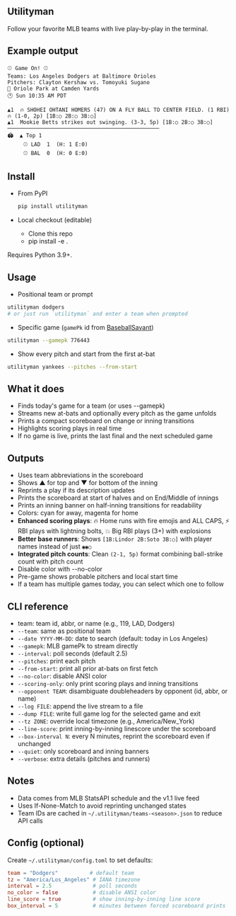 ## Utilityman

Follow your favorite MLB teams with live play-by-play in the terminal. 

## Example output

```
⚾ Game On! ⚾
Teams: Los Angeles Dodgers at Baltimore Orioles  
Pitchers: Clayton Kershaw vs. Tomoyuki Sugano
📍 Oriole Park at Camden Yards
🕐 Sun 10:35 AM PDT

▲1  🔥 SHOHEI OHTANI HOMERS (47) ON A FLY BALL TO CENTER FIELD. (1 RBI) 🔥 (1-0, 2p) [1B:○ 2B:○ 3B:○]
▲1  Mookie Betts strikes out swinging. (3-3, 5p) [1B:○ 2B:○ 3B:○]
────────────────────────────────────────────────
🏟️  ▲ Top 1
     ⚾ LAD  1  (H: 1 E:0)
     ⚾ BAL  0  (H: 0 E:0)
```

## Install

- From PyPI
  ```bash
  pip install utilityman
  ```

- Local checkout (editable)
  - Clone this repo
  - pip install -e .

Requires Python 3.9+.

## Usage

- Positional team or prompt

```bash
utilityman dodgers
# or just run `utilityman` and enter a team when prompted
```

- Specific game  (`gamePk` id from [BaseballSavant](https://baseballsavant.mlb.com/gamefeed?gamePk=776443))

```bash
utilityman --gamepk 776443
```

- Show every pitch and start from the first at-bat

```bash
utilityman yankees --pitches --from-start
```

## What it does

- Finds today's game for a team (or uses --gamepk)
- Streams new at-bats and optionally every pitch as the game unfolds
- Prints a compact scoreboard on change or inning transitions
- Highlights scoring plays in real time
- If no game is live, prints the last final and the next scheduled game

## Outputs

- Uses team abbreviations in the scoreboard
- Shows ▲ for top and ▼ for bottom of the inning
- Reprints a play if its description updates
- Prints the scoreboard at start of halves and on End/Middle of innings
- Prints an inning banner on half-inning transitions for readability
- Colors: cyan for away, magenta for home
- **Enhanced scoring plays**: 🔥 Home runs with fire emojis and ALL CAPS, ⚡ RBI plays with lightning bolts, 💥 Big RBI plays (3+) with explosions
- **Better base runners**: Shows `[1B:Lindor 2B:Soto 3B:○]` with player names instead of just `◉◉○`
- **Integrated pitch counts**: Clean `(2-1, 5p)` format combining ball-strike count with pitch count
- Disable color with --no-color
- Pre-game shows probable pitchers and local start time
- If a team has multiple games today, you can select which one to follow

## CLI reference

- team: team id, abbr, or name (e.g., 119, LAD, Dodgers)
- `--team`: same as positional team
- `--date YYYY-MM-DD`: date to search (default: today in Los Angeles)
- `--gamepk`: MLB gamePk to stream directly
- `--interval`: poll seconds (default 2.5)
- `--pitches`: print each pitch
- `--from-start`: print all prior at-bats on first fetch
- `--no-color`: disable ANSI color
- `--scoring-only`: only print scoring plays and inning transitions
- `--opponent TEAM`: disambiguate doubleheaders by opponent (id, abbr, or name)
- `--log FILE`: append the live stream to a file
- `--dump FILE`: write full game log for the selected game and exit
- `--tz ZONE`: override local timezone (e.g., America/New_York)
- `--line-score`: print inning-by-inning linescore under the scoreboard
- `--box-interval N`: every N minutes, reprint the scoreboard even if unchanged
- `--quiet`: only scoreboard and inning banners
- `--verbose`: extra details (pitches and runners)

## Notes

- Data comes from MLB StatsAPI schedule and the v1.1 live feed
- Uses If-None-Match to avoid reprinting unchanged states
 - Team IDs are cached in `~/.utilityman/teams-<season>.json` to reduce API calls

## Config (optional)

Create `~/.utilityman/config.toml` to set defaults:

```toml
team = "Dodgers"          # default team
tz = "America/Los_Angeles" # IANA timezone
interval = 2.5             # poll seconds
no_color = false           # disable ANSI color
line_score = true          # show inning-by-inning line score
box_interval = 5           # minutes between forced scoreboard prints
```
